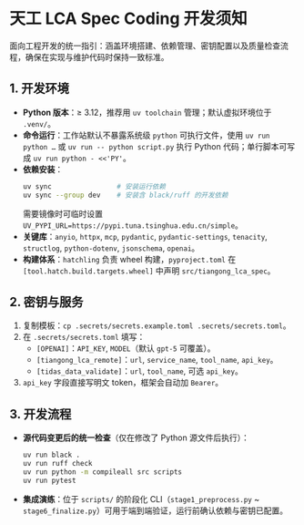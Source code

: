 # 天工 LCA Spec Coding 开发须知

面向工程开发的统一指引：涵盖环境搭建、依赖管理、密钥配置以及质量检查流程，确保在实现与维护代码时保持一致标准。

## 1. 开发环境
- **Python 版本**：≥ 3.12，推荐用 `uv toolchain` 管理；默认虚拟环境位于 `.venv/`。
- **命令运行**：工作站默认不暴露系统级 `python` 可执行文件，使用 `uv run python …` 或 `uv run -- python script.py` 执行 Python 代码；单行脚本可写成 `uv run python - <<'PY'`。
- **依赖安装**：
  ```bash
  uv sync                # 安装运行依赖
  uv sync --group dev    # 安装含 black/ruff 的开发依赖
  ```
  需要镜像时可临时设置 `UV_PYPI_URL=https://pypi.tuna.tsinghua.edu.cn/simple`。
- **关键库**：`anyio`, `httpx`, `mcp`, `pydantic`, `pydantic-settings`, `tenacity`, `structlog`, `python-dotenv`, `jsonschema`, `openai`。
- **构建体系**：`hatchling` 负责 wheel 构建，`pyproject.toml` 在 `[tool.hatch.build.targets.wheel]` 中声明 `src/tiangong_lca_spec`。

## 2. 密钥与服务
1. 复制模板：`cp .secrets/secrets.example.toml .secrets/secrets.toml`。
2. 在 `.secrets/secrets.toml` 填写：
   - `[OPENAI]`：`API_KEY`, `MODEL`（默认 `gpt-5` 可覆盖）。
   - `[tiangong_lca_remote]`：`url`, `service_name`, `tool_name`, `api_key`。
   - `[tidas_data_validate]`：`url`, `tool_name`, 可选 `api_key`。
3. `api_key` 字段直接写明文 token，框架会自动加 `Bearer`。

## 3. 开发流程
- **源代码变更后的统一检查**（仅在修改了 Python 源文件后执行）：
  ```bash
  uv run black .
  uv run ruff check
  uv run python -m compileall src scripts
  uv run pytest
  ```
- **集成演练**：位于 `scripts/` 的阶段化 CLI（`stage1_preprocess.py` ~ `stage6_finalize.py`）可用于端到端验证，运行前确认依赖与密钥已配置。
